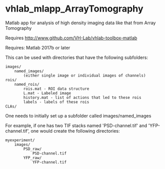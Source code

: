 # vhlab_mlapp_ArrayTomography
Matlab app for analysis of high density imaging data like that from Array Tomography

Requires http://www.github.com/VH-Lab/vhlab-toolbox-matlab

Requires: Matlab 2017b or later

This can be used with directories that have the following subfolders:

    images/
        named_images/
            (either single image or individual images of channels)
    rois/
        named_rois/
            rois.mat - ROI data structure
            L.mat - Labeled image
            history.mat - list of actions that led to these rois
            labels - labels of these rois
    CLAs/

One needs to initially set up a subfolder called images/named_images

For example, if one has two TIF stacks named 'PSD-channel.tif' and 'YFP-channel.tif',
one would create the following directories:


	myexperiment/
		images/
			PSD_raw/
				PSD-channel.tif
			YFP_raw/
				YFP-channel.tif

